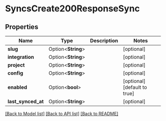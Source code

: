 # SyncsCreate200ResponseSync

## Properties

Name | Type | Description | Notes
------------ | ------------- | ------------- | -------------
**slug** | Option<**String**> |  | [optional]
**integration** | Option<**String**> |  | [optional]
**project** | Option<**String**> |  | [optional]
**config** | Option<**String**> |  | [optional]
**enabled** | Option<**bool**> |  | [optional][default to true]
**last_synced_at** | Option<**String**> |  | [optional]

[[Back to Model list]](../README.md#documentation-for-models) [[Back to API list]](../README.md#documentation-for-api-endpoints) [[Back to README]](../README.md)


